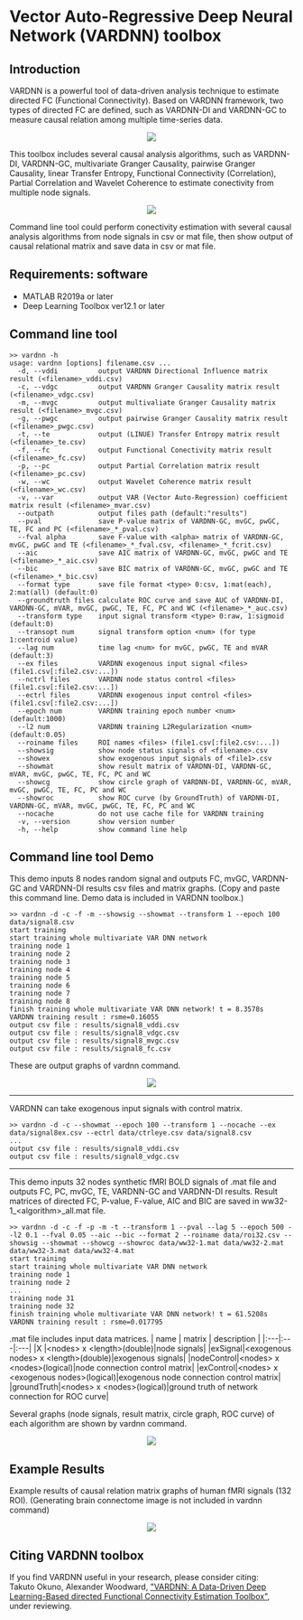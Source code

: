 # Vector Auto-Regressive Deep Neural Network (VARDNN) toolbox

## Introduction
VARDNN is a powerful tool of data-driven analysis technique to estimate directed FC (Functional Connectivity).
Based on VARDNN framework, two types of directed FC are defined, such as VARDNN-DI and VARDNN-GC to measure causal relation among multiple time-series data.
<div align="center">
<img src="data/figure1.jpg">
</div>

This toolbox includes several causal analysis algorithms, such as VARDNN-DI, VARDNN-GC, multivariate Granger Causality, pairwise Granger Causality,
linear Transfer Entropy, Functional Connectivity (Correlation), Partial Correlation and Wavelet Coherence to estimate conectivity from multiple node signals.
<div align="center">
<img src="data/figure3b.jpg">
</div>

Command line tool could perform conectivity estimation with several causal analysis algorithms from node signals in csv or mat file,
then show output of causal relational matrix and save data in csv or mat file.

## Requirements: software
* MATLAB R2019a or later
* Deep Learning Toolbox ver12.1 or later

## Command line tool
~~~
>> vardnn -h
usage: vardnn [options] filename.csv ...
  -d, --vddi          output VARDNN Directional Influence matrix result (<filename>_vddi.csv)
  -c, --vdgc          output VARDNN Granger Causality matrix result (<filename>_vdgc.csv)
  -m, --mvgc          output multivaliate Granger Causality matrix result (<filename>_mvgc.csv)
  -g, --pwgc          output pairwise Granger Causality matrix result (<filename>_pwgc.csv)
  -t, --te            output (LINUE) Transfer Entropy matrix result (<filename>_te.csv)
  -f, --fc            output Functional Conectivity matrix result (<filename>_fc.csv)
  -p, --pc            output Partial Correlation matrix result (<filename>_pc.csv)
  -w, --wc            output Wavelet Coherence matrix result (<filename>_wc.csv)
  -v, --var           output VAR (Vector Auto-Regression) coefficient matrix result (<filename>_mvar.csv)
  --outpath           output files path (default:"results")
  --pval              save P-value matrix of VARDNN-GC, mvGC, pwGC, TE, FC and PC (<filename>_*_pval.csv)
  --fval alpha        save F-value with <alpha> matrix of VARDNN-GC, mvGC, pwGC and TE (<filename>_*_fval.csv, <filename>_*_fcrit.csv)
  --aic               save AIC matrix of VARDNN-GC, mvGC, pwGC and TE (<filename>_*_aic.csv)
  --bic               save BIC matrix of VARDNN-GC, mvGC, pwGC and TE (<filename>_*_bic.csv)
  --format type       save file format <type> 0:csv, 1:mat(each), 2:mat(all) (default:0)
  --groundtruth files calculate ROC curve and save AUC of VARDNN-DI, VARDNN-GC, mVAR, mvGC, pwGC, TE, FC, PC and WC (<filename>_*_auc.csv)
  --transform type    input signal transform <type> 0:raw, 1:sigmoid (default:0)
  --transopt num      signal transform option <num> (for type 1:centroid value)
  --lag num           time lag <num> for mvGC, pwGC, TE and mVAR (default:3)
  --ex files          VARDNN exogenous input signal <files> (file1.csv[:file2.csv:...])
  --nctrl files       VARDNN node status control <files> (file1.csv[:file2.csv:...])
  --ectrl files       VARDNN exogenous input control <files> (file1.csv[:file2.csv:...])
  --epoch num         VARDNN training epoch number <num> (default:1000)
  --l2 num            VARDNN training L2Regularization <num> (default:0.05)
  --roiname files     ROI names <files> (file1.csv[:file2.csv:...])
  --showsig           show node status signals of <filename>.csv
  --showex            show exogenous input signals of <file1>.csv
  --showmat           show result matrix of VARDNN-DI, VARDNN-GC, mVAR, mvGC, pwGC, TE, FC, PC and WC
  --showcg            show circle graph of VARDNN-DI, VARDNN-GC, mVAR, mvGC, pwGC, TE, FC, PC and WC
  --showroc           show ROC curve (by GroundTruth) of VARDNN-DI, VARDNN-GC, mVAR, mvGC, pwGC, TE, FC, PC and WC
  --nocache           do not use cache file for VARDNN training
  -v, --version       show version number
  -h, --help          show command line help
~~~

## Command line tool Demo
This demo inputs 8 nodes random signal and outputs FC, mvGC, VARDNN-GC and VARDNN-DI results csv files and matrix graphs.
(Copy and paste this command line. Demo data is included in VARDNN toolbox.)
~~~
>> vardnn -d -c -f -m --showsig --showmat --transform 1 --epoch 100 data/signal8.csv
start training
start training whole multivariate VAR DNN network
training node 1
training node 2
training node 3
training node 4
training node 5
training node 6
training node 7
training node 8
finish training whole multivariate VAR DNN network! t = 8.3578s
VARDNN training result : rsme=0.16055
output csv file : results/signal8_vddi.csv
output csv file : results/signal8_vdgc.csv
output csv file : results/signal8_mvgc.csv
output csv file : results/signal8_fc.csv
~~~
These are output graphs of vardnn command.
<div align="center">
<img src="data/rdmfig1.jpg">
</div>

___
VARDNN can take exogenous input signals with control matrix.
~~~
>> vardnn -d -c --showmat --epoch 100 --transform 1 --nocache --ex data/signal8ex.csv --ectrl data/ctrleye.csv data/signal8.csv
...
output csv file : results/signal8_vddi.csv
output csv file : results/signal8_vdgc.csv
~~~
___
This demo inputs 32 nodes synthetic fMRI BOLD signals of .mat file and outputs FC, PC, mvGC, TE, VARDNN-GC and VARDNN-DI results.
Result matrices of directed FC, P-value, F-value, AIC and BIC are saved in ww32-1_&lt;algorithm&gt;_all.mat file.
~~~
>> vardnn -d -c -f -p -m -t --transform 1 --pval --lag 5 --epoch 500 --l2 0.1 --fval 0.05 --aic --bic --format 2 --roiname data/roi32.csv --showsig --showmat --showcg --showroc data/ww32-1.mat data/ww32-2.mat data/ww32-3.mat data/ww32-4.mat
start training
start training whole multivariate VAR DNN network
training node 1
training node 2
...
training node 31
training node 32
finish training whole multivariate VAR DNN network! t = 61.5208s
VARDNN training result : rsme=0.017795
~~~
.mat file includes input data matrices.
| name | matrix | description |
|:---|:---|:---|
|X |&lt;nodes&gt; x &lt;length&gt;(double)|node signals|
|exSignal|&lt;exogenous nodes&gt; x &lt;length&gt;(double)|exogenous signals|
|nodeControl|&lt;nodes&gt; x &lt;nodes&gt;(logical)|node connection control matrix|
|exControl|&lt;nodes&gt; x &lt;exogenous nodes&gt;(logical)|exogenous node connection control matrix|
|groundTruth|&lt;nodes&gt; x &lt;nodes&gt;(logical)|ground truth of network connection for ROC curve|

Several graphs (node signals, result matrix, circle graph, ROC curve) of each algorithm are shown by vardnn command.
<div align="center">
<img src="data/rdmfig2.jpg">
</div>

## Example Results
Example results of causal relation matrix graphs of human fMRI signals (132 ROI).
(Generating brain connectome image is not included in vardnn command)
<div align="center">
<img src="data/figure9b.jpg">
</div>

## Citing VARDNN toolbox
If you find VARDNN useful in your research, please consider citing:  
Takuto Okuno, Alexander Woodward,
["VARDNN: A Data-Driven Deep Learning-Based directed Functional Connectivity Estimation Toolbox"](https://yahoo.com/), under reviewing.

